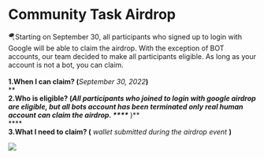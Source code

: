# Community Task Airdrop

🪂Starting on September 30, all participants who signed up to login with Google will be able to claim the airdrop. With the exception of BOT accounts, our team decided to make all participants eligible. As long as your account is not a bot, you can claim.\
\
**1.When I can claim? (**_September 30, 2022_**)**\
****\
**2.Who is eligible? (**_All participants who joined to login with google airdrop are eligible, but all bots account has been terminated only real human account can claim the airdrop. ****_** )**\
****\
**3.What I need to claim? (** _wallet submitted during the airdrop event_ **)**

![](.gitbook/assets/16173298\_lab\_3.png)
